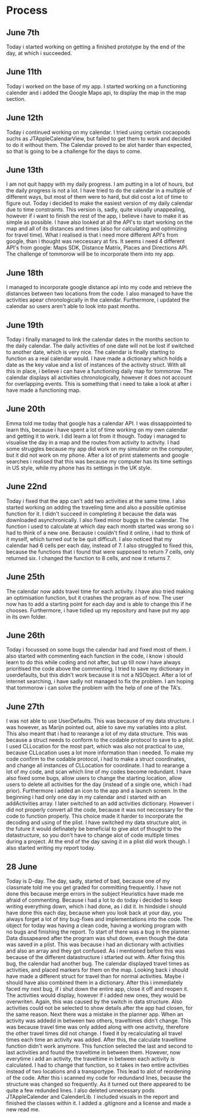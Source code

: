 # Process

## June 7th
Today i started working on getting a finished prototype by the end of the day, at which i succeeded.

## June 11th
Today i worked on the base of my app. I started working on a functioning calender and i added the Google Maps api,
to display the map in the map section.

## June 12th
Today i continued working on my calendar. I tried using certain cocaopods suchs as JTAppleCalendarView, but failed to get them to work and decided to do it without them. The Calendar proved to be alot harder than expected, so that is going to be a challenge for the days to come.

## June 13th
I am not quit happy with my daily progress. I am putting in a lot of hours, but the daily progress is not a lot. I have tried to do the calendar in a multiple of different ways, but most of them were to hard, but did cost a lot of time to figure out. Today i decided to make the easiest version of my daily calendar due to time constraints. This version is, sadly, quite visually unappealing, however if i want to finish the rest of the app, i believe i have to make it as simple as possible. 
I have also looked at all the API's to start working on the map and all of its distances and times (also for calculating and optimizing for travel time). What i realised is that i need more different API's from google, than i thought was neccessary at firs. It seems i need 4 different API's from google: Maps SDK, Distance Matrix, Places and Directions API. The challenge of tommorow will be to incorporate them into my app. 

## June 18th
I managed to incorporate google distance api into my code and retrieve the distances between two locations from the code. I also managed to have the activities apear chronologically in the calendar. Furthermore, i updated the calendar so users aren't able to look into past months.

## June 19th
Today i finally managed to link the calendar dates in the months section to the daily calendar. The daily activities of one date will not be lost if switched to another date, which is very nice. The calendar is finally starting to function as a real calendar would. I have made a dictionary which holds a date as the key value and a list of instances of the activity struct. With all this in place, i believe i can have a functioning daily map for tommorow. The calendar displays all activities chronologically, however it does not account for overlapping events. This is something that i need to take a look at after i have made a functioning map.

## June 20th
Emma told me today that google has a calendar API. I was dissappointed to learn this, because i have spent a lot of time working on my own calendar and getting it to work. I did learn a lot from it though. Today i managed to visualise the day in a map and the routes from activity to activity. I had some struggles because my app did work on my simulator on the computer, but it did not work on my phone. After a lot of print statements and google searches i realised that this was because my computer has its time settings in US style, while my phone has its settings in the UK style.

## June 22nd
Today i fixed that the app can't add two activities at the same time. I also started working on adding the traveling time and also a possible optimise function for it. I didn't succeed in completing it because the data was downloaded asynchronically. I also fixed minor buggs in the calendar. The function i used to calculate at which day each month started was wrong so i had to think of a new one. Because i couldn't find it online, i had to think of it myself, which turned out te be quit difficult. I also noticed that my calendar had 6 cells per each day, instead of 7. I also struggled to fixed this, because the functions that i found that were supposed to return 7 cells, only returned six. I changed the function to 8 cells, and now it returns 7.

## June 25th
The calendar now adds travel time for each activity. I have also tried making an optimisation function, but it crashes the program as of now. The user now has to add a starting point for each day and is able to change this if he chooses. Furthermore, i have tidied up my repository and have put my app in its own folder.

## June 26th
Today i focussed on some bugs the calendar had and fixed most of them. I also started with commenting each function in the code, i know i should learn to do this while coding and not after, but up till now i have always prioritised the code above the commenting. I tried to save my dictionary in userdefaults, but this didn't work because it is not a NSObject. After a lot of internet searching, i have sadly not managed to fix the problem. I am hoping that tommorow i can solve the problem with the help of one of the TA's.

## June 27th
I was not able to use UserDefaults. This was because of my data structure. I was however, as Marijn pointed out, able to save my variables into a plist. This also meant that i had to rearange a lot of my data structure. This was because a struct needs to conform to the codable
protocol to save to a plist. I used CLLocation for the most part, which was also not practical to use, because CLLocation uses a lot more
information than i needed. To make my code confirm to the codable protocol, i had to make a struct coordinates, and change all instances
of CLLocation for coordinate. I had to rearange a lot of my code, and scan which line of my codes become redundant. I have also fixed some bugs, allow users to change the starting location, allow users to delete all activities for the day (instead of a single one, which i had prior). Furthermore i added an icon to the app and a launch screen. In the beginning i had only one day in my calendar and i started with an addActivities array. I later switched to an add activities dictionary. However i did not properly convert all the code, because it was not neccessary for the code to function properly. This choice made it harder to incorporate the decoding and using of the plist. I have switched my data structure alot, in the future it would definately be beneficial to give alot  of thought to the datastructure, so you don't have to change alot of code multiple times during a project. At the end of the day saving it in a plist did work though.
I also started writing my report today.

## 28 June
Today is D-day. The day, sadly, started of bad, because one of my classmate told me you get graded for committing frequently. I have not done this because merge errors in the subject Heuristics have made me afraid of commenting.
Because i had a lot to do today i decided to keep writing everything down, which i had done, as i did it. In hindside i should have done this each day, because when you look back at your day, you always forget a lot of tiny bug-fixes and implementations into the code.
The object for today was having a clean code, having a working program with no bugs and finishing the report.
To start of there was a bug in the planner. Data dissapeared after the program was shut down, even though the data was saved in a plist. This was because i had an dictionary with activities and also an array and they got confused. As i mentioned before this was because of the different datastructure i sttarted out with. After fixing this bug, the calendar had another bug. 
The calendar displayed travel times as activities, and placed markers for them on the map. Looking back i should have made a different struct for travel than for normal activities. Maybe i should have also combined them in a dictionary. 
After this i immediately faced my next bug, if i shut down the entire app, close it off and reopen it. The activities would display, however if i added new ones, they would be overwriten. Again, this was caused by the switch in data structure. Also activities could not be selected to show details after the app had closen, for the same reason. 
Next there was a mistake in the planner app. When an activity was addedd in between two others, traveltimes didn't change. This was because travel time was only added along with one activity, therefore the other travel times did not change. I fixed it by recalculating all travel times each time an activity was added.
After this, the calculate traveltime function didn't work anymore. This function selected the last and second to last activities and found the traveltime in between them. However, now everytime i add an activity, the traveltime in between each activity is calculated. I had to change that function, so it takes in two entire activities instead of two locations and a transportype. This lead to alot of reordening of the code.
After this i scanned my code for redundand lines, because the structure was changed so frequently. As it turned out there appeared to be quite a few redunded lines. I also deleted unnecessary pods JTAppleCalender and CalenderLib. 
I included visuals in the report and finished the classes within it. I added a .gitignore and a license and made a new read me.
